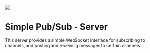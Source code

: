 ![](https://img.shields.io/badge/status-ready-brightgreen.svg)

# Simple Pub/Sub - Server

This server provides a simple WebSocket interface for subscribing to channels, and posting and receiving messages to certain channels.
